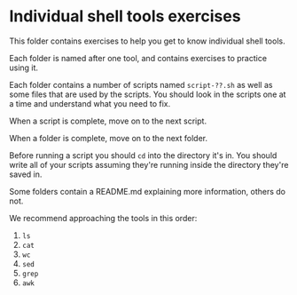 # Individual shell tools exercises

This folder contains exercises to help you get to know individual shell tools.

Each folder is named after one tool, and contains exercises to practice using it.

Each folder contains a number of scripts named `script-??.sh` as well as some files that are used by the scripts. You should look in the scripts one at a time and understand what you need to fix.

When a script is complete, move on to the next script.

When a folder is complete, move on to the next folder.

Before running a script you should `cd` into the directory it's in.
You should write all of your scripts assuming they're running inside the directory they're saved in.

Some folders contain a README.md explaining more information, others do not.

We recommend approaching the tools in this order:
1. `ls`
2. `cat`
3. `wc`
4. `sed`
5. `grep`
6. `awk`
